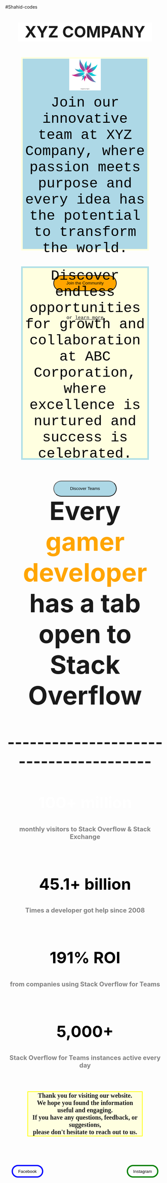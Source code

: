 #Shahid-codes
<!doctype html>
<html> 
 <head> 
  <style type="text/css">
     body{
       background-image:url("Logo1.jpg");
        margin:50px;
    }
    .style{
      border:5px solid lightyellow;
       background-color:lightblue;
       height:600px;
       text-align:center;
       color:black;
       font-size:45px;
       margin:50px;
       font-family:courier;
    }
     .style1{
      border:5px solid powderblue;
       background-color:lightyellow;
       height:600px;
       text-align:center;
       color:black;
       font-size:45px;
       margin:50px;
       font-family:courier;
     }
     .body1{background-image:url('Yellow.jpg')
     }
   

  </style> 
 </head> 
 <body>
   <h1 style="text-align:center; background-color:white;margin:40px;align:center;font-size:50px"><b>XYZ COMPANY</b></h1> 
   <p class="style"><img src="Logo.png" style="width:100px;height:100px; align:center"></img><br>Join our innovative team at XYZ Company, where passion meets purpose and every idea has the potential to transform the world.<br><br><input type="button" value="Join the Community" style="width:200px;height:50px;
   border-radius:25px;align:center; background-color:orange; border:2px solid black"  onclick="window.location.href='https://www.w3schools.com/html/tryit.asp?filename=tryhtml_links_button_element';"><br><br>
   <p1 style="font-size:15px;color:black">or 
   <a href="https://www.feepayr.com/">learn more
   </a></p1></p>
   <p class="style1">Discover endless opportunities for growth and collaboration at ABC Corporation, where excellence is nurtured and success is celebrated.<br><br><input type="button" value="Discover Teams" style="background-color:lightblue;color:black;height:50px;width:200px;border-radius:25px" onclick="window.location.href='https://www.accuweather.com/en/in/mumbai/204842/weather-forecast/204842';"></p> 
   <h1 style="text-align:center;font-weight:bold;font-size:80px;">Every<br><span style="color:orange;">gamer developer </span><br>has a tab open to<br>Stack Overflow </h1>
  <h2 style="text-align:center;font-size:50px">---------------------------------------</h2>
 <body class="body1">
  <h2 style="text-align:center;font-size:50px;color:white">100+ million</h2>
  <h3 style="text-align:center;font-size:20px;color:grey">monthly visitors to Stack Overflow & Stack Exchange</h3>
 <br> <h2 style="text-align:center;font-size:50px;color:black">45.1+ billion</h2>
  <h3 style="text-align:center;font-size:20px;color:grey">
Times a developer got help since 2008</h3><br>
<h2 style="text-align:center;font-size:50px; color:black">191% ROI</h2>
  <h3 style="text-align:center;font-size:20px;color:grey">
from companies using Stack Overflow for Teams</h3>
<br>  <h2 style="text-align:center;font-size:50px;color:black">5,000+</h2>
  <h3 style="text-align:center;font-size:20px;color:grey">
Stack Overflow for Teams instances active every day</h3></p>
 </body>
 <p style= "color:lightpurple;background-color:lightyellow; margin:70px;font-size:20px;border:2px solid yellow; text-align:center;font-family: cursive;"><b>Thank you for visiting our website.<br>We hope you found the information useful and engaging.<br>If you have any questions, feedback, or suggestions,<br> please don't hesitate to reach out to us.</b>
 </p>
 <button type="button" value="button" ; onclick="window.location.href='https://m.facebook.com/'"; style= "background: transparent;width:100px;float:left;border-radius:25px;margin:20px;height:40px; border:4px solid blue";">Facebook</button>
  <button type="button" value="button" ; onclick="window.location.href='https://www.instagram.com'"; style="background:transparent;width:100px;border:4px solid green;float:right;border-radius:25px;margin:20px;height:40px";>Instagram</button><br><br>
     </body>
</html>

